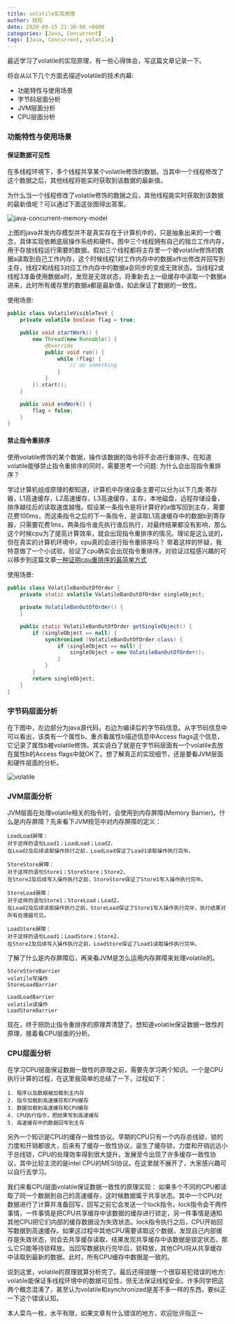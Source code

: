 ```yaml
---
title: volatile实现原理
author: 旺旺
date: 2020-09-15 21:30:00 +0800
categories: [Java, Concurrent]
tags: [Java, Concurrent, volatile]
---
```


最近学习了volatile的实现原理，有一些心得体会，写这篇文章记录一下。

将会从以下几个方面去描述volatile的技术内幕:
* 功能特性与使用场景
* 字节码层面分析
* JVM层面分析
* CPU层面分析

### 功能特性与使用场景

#### 保证数据可见性
在多线程环境下，多个线程共享某个volatile修饰的数据。当其中一个线程修改了这个数据之后，其他线程将能实时获取到该数据的最新值。

为什么当一个线程修改了volatile修饰的数据之后，其他线程能实时获取到该数据的最新值呢？可以通过下面这张图得出答案。

![java-concurrent-memory-model](http://www.giver.vip/article_image/java-concurrent-memory-model.jpg)

上图的java并发内存模型并不是真实存在于计算机中的，只是抽象出来的一个概念，具体实现依赖底层操作系统和硬件。图中三个线程拥有自己的独立工作内存，用于存放线程运行需要的数据。假如三个线程都将主存里一个被volatile修饰的数据a读取到自己工作内存，这个时候线程1对工作内存中的数据a作出修改并回写到主存，线程2和线程3对应工作内存中的数据a会同步的变成无效状态。当线程2或线程3准备使用数据a时，发现是无效状态，将重新去上一级缓存中读取一个数据a进来，此时所有缓存里的数据a都是最新值，如此保证了数据的一致性。

使用场景:
```java
public class VolatileVisibleTest {
    private volatile boolean flag = true;

    public void startWork() {
        new Thread(new Runnable() {
            @Override
            public void run() {
                while (flag) {
                    // do something
                }
            }
        }).start();
    }

    public void endWork() {
        flag = false;
    }
}
```

#### 禁止指令重排序
使用volatile修饰的某个数据，操作该数据的指令将不会进行重排序。在知道volatile能够禁止指令重排序的同时，需要思考一个问题: 为什么会出现指令重排序？

学过计算机组成原理的都知道，计算机中存储设备主要可以分为以下几类:寄存器，L1高速缓存，L2高速缓存，L3高速缓存，主存，本地磁盘，远程存储设备，排序越往后的读取速度越慢。假设某一条指令是将计算好的a值写回到主存，需要花费100ms，而这条指令之后的下一条指令，是读取L1高速缓存中的数据b到寄存器，只需要花费1ms，两条指令谁先执行谁后执行，对最终结果都没有影响，那么这个时候cpu为了提高计算效率，就会出现指令重排序的情况。理论是这么说的，但在真实的计算机环境中，cpu真的会进行指令重排序吗？ 带着这样的怀疑，我特意做了一个小试验，验证了cpu确实会出现指令重排序。对验证过程感兴趣的可以移步到这篇文章[一种证明cpu重排序的最简单方式]()

使用场景:
```java
public class VolatileBanOutOfOrder {
    private static volatile VolatileBanOutOfOrder singleObject;

    private VolatileBanOutOfOrder() {
    }

    public static VolatileBanOutOfOrder getSingleObject() {
        if (singleObject == null) {
            synchronized (VolatileBanOutOfOrder.class) {
                if (singleObject == null) {
                    singleObject = new VolatileBanOutOfOrder();
                }
            }
        }
        return singleObject;
    }
}
```

### 字节码层面分析
在下图中，左边部分为java源代码，右边为编译后的字节码信息。从字节码信息中可以看出，该类有一个属性b，重点看属性b描述信息中Access flags这个信息，它记录了属性b被volatile修饰。其实说白了就是在字节码层面有一个volatile去放在属性b的Access flags中就OK了。想了解真正的实现细节，还是要看JVM层面和硬件层面的分析。

![volatile](http://www.giver.vip/article_image/volatile.png)

### JVM层面分析

JVM层面在处理volatile相关的指令时，会使用到内存屏障(Memory Barrier)。什么是内存屏障？先来看下JVM规范中对内存屏障的定义：

```terminal
LoadLoad屏障：
对于这样的语句Load1；LoadLoad；Load2，
在Load2及后续读取操作执行之前，LoadLoad保证了Load1读取操作执行完毕。
```

```terminal
StoreStore屏障：
对于这样的语句Store1；StoreStore；Store2，
在Store2及后续写入操作执行之前，StoreStore保证了Store1写入操作执行完毕。
```

```terminal
StoreLoad屏障：
对于这样的语句Store1；StoreLoad；Load2，
在Load2及后续读取操作执行之前，StoreLoad保证了Store1写入操作执行完毕，执行结果对所有处理器可见。
```

```terminal
LoadStore屏障：
对于这样的语句Load1；LoadStore；Store2，
在Store2及后续写入操作执行之前，LoadStore保证了Load1读取操作执行完毕。
```

了解了什么是内存屏障后，再来看JVM是怎么运用内存屏障来处理volatile的。
```terminal
StoreStoreBarrier
volatile写操作
StoreLoadBarrier
```

```terminal
LoadLoadBarrier
volatile读操作
LoadStoreBarrier
```

现在，终于把防止指令重排序的原理弄清楚了。想知道volatile保证数据一致性的原理，接着看CPU层面的分析。

### CPU层面分析

在学习CPU层面保证数据一致性的原理之前，需要先学习两个知识。一个是CPU执行计算的过程，在这里我简单的总结了一下，过程如下：
```termanal
1. 程序以及数据被加载到主内存
2. 指令加载到高速缓存和CPU缓存
3. 数据加载到高速缓存和CPU缓存
4. CPU执行指令，把结果写到高速缓存
5. 高速缓存中的数据回写到主存
```
另外一个知识是CPU的缓存一致性协议。早期的CPU只有一个内存总线锁，锁的力度和开销都很大，后来有了缓存一致性协议，诞生了缓存锁，力度和开销远远小于总线锁，CPU的处理效率得到很大提升。发展至今出现了许多缓存一致性协议，其中比较主流的是intel CPU的MESI协议。在这里就不展开了，大家感兴趣可以自行去学习。

我们来看CPU层面volatile保证数据一致性的原理实现：
如果多个不同的CPU都读取了同一个数据到自己的高速缓存，这时候数据属于共享状态。其中一个CPU对数据进行了计算并准备回写，回写之前它会发送一个lock指令，lock指令会干两件事情，一件事情是把CPU共享缓存中该数据的缓存进行锁定，另一件事情是通知其他CPU把它们内部的缓存数据设为失效状态。lock指令执行之后，CPU开始回写数据到高速缓存。如果这过程中其他CPU需要读取这个数据，发现自己内部缓存是失效状态，则会去共享缓存读取，结果发现共享缓存中该数据是锁定状态，那么它只能等待锁释放。当回写数据执行完毕后，锁释放，其他CPU将从共享缓存中读取到最新的数据。此时，所有CPU缓存中数据是一致的。

说到这里，volatile的原理就算分析完了。最后还得提醒一个很容易犯错误的地方: volatile能保证多线程环境中的数据可见性，但无法保证线程安全。许多同学把这两个概念混淆了，甚至认为volatile和synchronized是差不多一样的东西，要纠正一下这个错误认知。

本人菜鸟一枚，水平有限，如果文章有什么错误的地方，欢迎批评指正～

